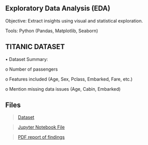 ## Exploratory Data Analysis (EDA)

Objective: Extract insights using visual and statistical exploration.

Tools: Python (Pandas, Matplotlib, Seaborn)


## TITANIC DATASET

•	Dataset Summary:

o	Number of passengers

o	Features included (Age, Sex, Pclass, Embarked, Fare, etc.)

o	Mention missing data issues (Age, Cabin, Embarked)


## Files 

> [Dataset](Titanic-Dataset.csv)

> [Jupyter Notebook File](Titanic(1).ipynb)

> [PDF report of findings](task_5_pdf.docx)
